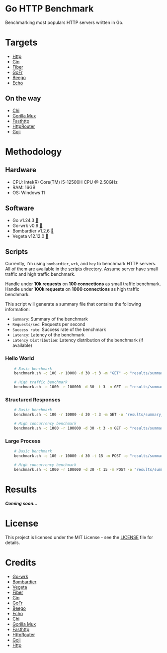 # Go HTTP Benchmark
Benchmarking most populars HTTP servers written in Go.

# Targets
* [Http](https://pkg.go.dev/net/http)
* [Gin](https://github.com/gin-gonic/gin)
* [Fiber](https://github.com/gofiber/fiber)
* [GoFr](https://github.com/gofiber/fiber)
* [Beego](https://github.com/astaxie/beego)
* [Echo](https://github.com/labstack/echo)

## On the way
* [Chi](https://github.com/go-chi/chi)
* [Gorilla Mux](https://github.com/gorilla/mux)
* [Fasthttp](https://github.com/valyala/fasthttp)
* [HttpRouter](https://github.com/julienschmidt/httprouter)
* [Goji](https://github.com/zenazn/goji)

# Methodology
## Hardware
* CPU: Intel(R) Core(TM) i5-12500H CPU @ 2.50GHz
* RAM: 16GB
* OS: Windows 11

## Software
* Go v1.24.3 [🔗](https://go.dev/)
* Go-wrk v0.9 [🔗](https://github.com/tsliwowicz/go-wrk/)
* Bombardier v1.2.6 [🔗](https://github.com/codesenberg/bombardier/)
* Vegeta v12.12.0 [🔗](https://github.com/tsenart/vegeta/)

## Scripts
Currently, I'm using `bombardier`, `wrk`, and `hey` to benchmark HTTP servers. All of them are available in the [scripts](./scripts) directory. Assume server have small traffic and high traffic benchmark. 

Handle under **10k requests** on **100 connections** as small traffic benchmark. Handle under **100k requests** on **1000 connections** as high traffic benchmark.

This script will generate a summary file that contains the following information:
* `Summary`: Summary of the benchmark
* `Requests/sec`: Requests per second
* `Success rate`: Success rate of the benchmark
* `Latency`: Latency of the benchmark
* `Latency Distribution`: Latency distribution of the benchmark (if available)

### Hello World
```bash
    # Basic benchmark
    benchmark.sh -c 100 -r 10000 -d 30 -t 3 -m "GET" -o "results/summary_${TARGET_NAME}_hello_world_basic.txt" "${TARGET_BASE}/hello-world"

    # High traffic benchmark
    benchmark.sh -c 1000 -r 100000 -d 30 -t 3 -m GET -o "results/summary_${TARGET_NAME}_hello_world_high_traffic.txt" "${TARGET_BASE}/hello-world"
```

### Structured Responses
```bash
    # Basic benchmark
    benchmark.sh -c 100 -r 10000 -d 30 -t 3 -m GET -o "results/summary_${TARGET_NAME}_structured_responses_basic.txt" "${TARGET_BASE}/structured-messages"

    # High concurrency benchmark
    benchmark.sh -c 1000 -r 100000 -d 30 -t 3 -m GET -o "results/summary_${TARGET_NAME}_structured_responses_high_traffic.txt" "${TARGET_BASE}/structured-messages"
```

### Large Process
```bash
    # Basic benchmark
    benchmark.sh -c 100 -r 10000 -d 30 -t 15 -m POST -o "results/summary_${TARGET_NAME}_large_process_basic.txt" "${TARGET_BASE}/large-process"

    # High concurrency benchmark
    benchmark.sh -c 1000 -r 100000 -d 30 -t 15 -m POST -o "results/summary_${TARGET_NAME}_large_process_high_traffic.txt" "${TARGET_BASE}/large-process"
```

# Results
***Coming soon...***

# License
This project is licensed under the MIT License - see the [LICENSE](LICENSE) file for details.

# Credits
* [Go-wrk](https://github.com/tsliwowicz/go-wrk/)
* [Bombardier](https://github.com/codesenberg/bombardier/)
* [Vegeta](https://github.com/tsenart/vegeta/)
* [Fiber](https://github.com/gofiber/fiber/)
* [Gin](https://github.com/gin-gonic/gin/)
* [GoFr](https://github.com/gofiber/fiber/)
* [Beego](https://github.com/astaxie/beego/)
* [Echo](https://github.com/labstack/echo/)
* [Chi](https://github.com/go-chi/chi/)
* [Gorilla Mux](https://github.com/gorilla/mux/)
* [Fasthttp](https://github.com/valyala/fasthttp/)
* [HttpRouter](https://github.com/julienschmidt/httprouter/)
* [Goji](https://github.com/zenazn/goji/)
* [Http](https://pkg.go.dev/net/http/)

